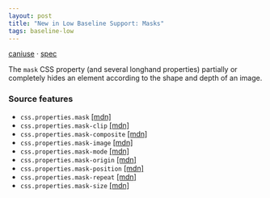 ```yaml
---
layout: post
title: "New in Low Baseline Support: Masks"
tags: baseline-low
---
```


[caniuse](https://caniuse.com/?search=masks) · [spec](https://drafts.fxtf.org/css-masking-1/#positioned-masks)

The `mask` CSS property (and several longhand properties) partially or completely hides an element according to the shape and depth of an image.

### Source features

- ``css.properties.mask`` [[mdn]](https://https://developer.mozilla.org/en-US/search?q=css.properties.mask)
- ``css.properties.mask-clip`` [[mdn]](https://https://developer.mozilla.org/en-US/search?q=css.properties.mask-clip)
- ``css.properties.mask-composite`` [[mdn]](https://https://developer.mozilla.org/en-US/search?q=css.properties.mask-composite)
- ``css.properties.mask-image`` [[mdn]](https://https://developer.mozilla.org/en-US/search?q=css.properties.mask-image)
- ``css.properties.mask-mode`` [[mdn]](https://https://developer.mozilla.org/en-US/search?q=css.properties.mask-mode)
- ``css.properties.mask-origin`` [[mdn]](https://https://developer.mozilla.org/en-US/search?q=css.properties.mask-origin)
- ``css.properties.mask-position`` [[mdn]](https://https://developer.mozilla.org/en-US/search?q=css.properties.mask-position)
- ``css.properties.mask-repeat`` [[mdn]](https://https://developer.mozilla.org/en-US/search?q=css.properties.mask-repeat)
- ``css.properties.mask-size`` [[mdn]](https://https://developer.mozilla.org/en-US/search?q=css.properties.mask-size)
